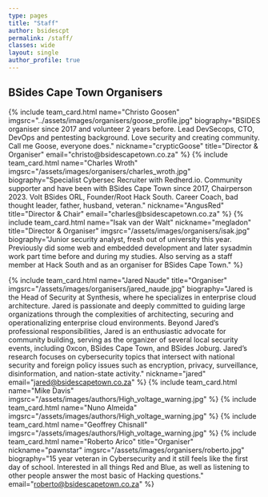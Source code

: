 ```yaml
---
type: pages
title: "Staff"
author: bsidescpt
permalink: /staff/
classes: wide
layout: single
author_profile: true
---
```

<head>
<style>

.wrap{
    display: grid;
    grid-template-columns: repeat(auto-fit, minmax(300px, 1fr));
    grid-gap: 30px;
    max-width: 1000px;
    margin: auto;
    margin-top: 50px;
     
 
}

</style>
</head>

## BSides Cape Town Organisers
<div class="wrap">
{% include team_card.html name="Christo Goosen" imgsrc="../assets/images/organisers/goose_profile.jpg"
biography="BSIDES organiser since 2017 and volunteer 2 years before. Lead DevSecops, CTO, DevOps and pentesting background. Love security and creating community. Call me Goose, everyone does."
nickname="crypticGoose"
title="Director & Organiser"
email="christo@bsidescapetown.co.za"
%}
{% include team_card.html name="Charles Wroth" imgsrc="/assets/images/organisers/charles_wroth.jpg" 
biography="Specialist Cybersec Recruiter with Redherd.io. Community supporter and have been with BSides Cape Town since 2017, Chairperson 2023. Volt BSides ORL, Founder/Root Hack South. Career Coach, bad thought leader, father, husband, veteran." 
nickname="AngusRed"
title="Director & Chair"
email="charles@bsidescapetown.co.za"
%}
{% include team_card.html 
name="Isak van der Walt" 
nickname="megladon"
title="Director & Organiser"
imgsrc="/assets/images/organisers/isak.jpg"
biography="Junior security analyst, fresh out of university this year. Previously did some web and embedded development and later sysadmin work part time before and during my studies. Also serving as a staff member at Hack South and as an organiser for BSides Cape Town." %}


{% include team_card.html 
name="Jared Naude" 
title="Organiser"
imgsrc="/assets/images/organisers/jared_naude.jpg" 
biography="Jared is the Head of Security at Synthesis, where he specializes in enterprise cloud architecture. Jared is passionate and deeply committed to guiding large organizations through the complexities of architecting, securing and operationalizing enterprise cloud environments. Beyond Jared’s professional responsibilities, Jared is an enthusiastic advocate for community building, serving as the organizer of several local security events, including 0xcon, BSides Cape Town, and BSides Joburg. Jared’s research focuses on cybersecurity topics that intersect with national security and foreign policy issues such as encryption, privacy, surveillance, disinformation, and nation-state activity."
nickname="jared"
email="jared@bsidescapetown.co.za"
%}
{% include team_card.html name="Mike Davis" imgsrc="/assets/images/authors/High_voltage_warning.jpg" %}
{% include team_card.html name="Nuno Almeida" imgsrc="/assets/images/authors/High_voltage_warning.jpg" %}
{% include team_card.html name="Geoffrey Chisnall" imgsrc="/assets/images/authors/High_voltage_warning.jpg" %}
{% include team_card.html 
name="Roberto Arico" 
title="Organiser"
nickname="pawnstar"
imgsrc="/assets/images/organisers/roberto.jpg" 
biography="15 year veteran in Cybersecurity and it still feels like the first day of school. Interested in all things Red and Blue, as well as listening to other people answer the most basic of Hacking questions."
email="roberto@bsidescapetown.co.za"
%}

</div>






















